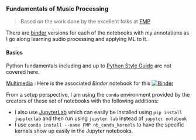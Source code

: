 ### Fundamentals of Music Processing 

> Based on the work done by the excellent folks at [FMP](https://www.audiolabs-erlangen.de/)

There are [binder](https://mybinder.org/) versions for each of the notebooks with my annotations as I go along learning audio processing and applying ML to it.

#### Basics

Python fundamentals including and up to [Python Style Guide](https://www.audiolabs-erlangen.de/resources/MIR/FMP/B/B_PythonStyleGuide.html) are not covered here.

[Multimedia](./basics/multimedia.ipynb) : 
Here is the associated *Binder* notebook for this
[![Binder](https://mybinder.org/badge_logo.svg)](https://mybinder.org/v2/gh/atg-abhishek/ml-for-audio/master?filepath=FMP%2Fnotebooks_binder%2Fbasics%2Fmultimedia.ipynb)


From a setup perspective, I am using the `conda` environment provided by the creators of these set of notebooks with the following additions:

* I also use [JupyterLab](https://jupyterlab.readthedocs.io/en/stable/) which can easily be installed using `pip install jupyterlab` and then run using `jupyter lab` instead of `jupyter notebook`
* I use `conda install --name FMP nb_conda_kernels` to have the specific kernels show up easily in the Jupyter notebooks. 